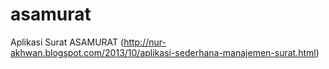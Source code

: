 # asamurat
Aplikasi Surat ASAMURAT (http://nur-akhwan.blogspot.com/2013/10/aplikasi-sederhana-manajemen-surat.html)

